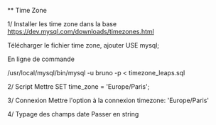** Time Zone

1/ Installer les time zone dans la base
https://dev.mysql.com/downloads/timezones.html

Télécharger le fichier time zone, ajouter USE mysql;

En ligne de commande 

/usr/local/mysql/bin/mysql -u bruno -p < timezone_leaps.sql

2/ Script
Mettre SET time_zone = 'Europe/Paris';

3/ Connexion
Mettre l'option à la connexion
timezone: 'Europe/Paris'

4/ Typage des champs date
Passer en string


